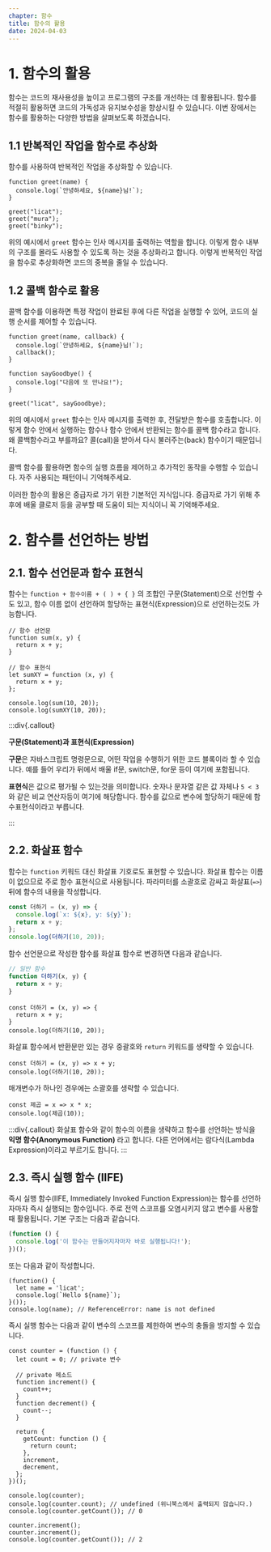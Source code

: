 ```yaml
---
chapter: 함수
title: 함수의 활용
date: 2024-04-03
---
```


# 1. 함수의 활용

함수는 코드의 재사용성을 높이고 프로그램의 구조를 개선하는 데 활용됩니다. 함수를 적절히 활용하면 코드의 가독성과 유지보수성을 향상시킬 수 있습니다. 이번 장에서는 함수를 활용하는 다양한 방법을 살펴보도록 하겠습니다.

## 1.1 반복적인 작업을 함수로 추상화

함수를 사용하여 반복적인 작업을 추상화할 수 있습니다.

```javascript-exec
function greet(name) {
  console.log(`안녕하세요, ${name}님!`);
}

greet("licat");
greet("mura");
greet("binky");
```

위의 예시에서 `greet` 함수는 인사 메시지를 출력하는 역할을 합니다. 이렇게 함수 내부의 구조를 몰라도 사용할 수 있도록 하는 것을 추상화라고 합니다. 이렇게 반복적인 작업을 함수로 추상화하면 코드의 중복을 줄일 수 있습니다.

## 1.2 콜백 함수로 활용

콜백 함수를 이용하면 특정 작업이 완료된 후에 다른 작업을 실행할 수 있어, 코드의 실행 순서를 제어할 수 있습니다.

```javascript-exec
function greet(name, callback) {
  console.log(`안녕하세요, ${name}님!`);
  callback();
}

function sayGoodbye() {
  console.log("다음에 또 만나요!");
}

greet("licat", sayGoodbye);
```

위의 예시에서 `greet` 함수는 인사 메시지를 출력한 후, 전달받은 함수를 호출합니다. 이렇게 함수 안에서 실행하는 함수나 함수 안에서 반환되는 함수를 콜백 함수라고 합니다. 왜 콜백함수라고 부를까요? 콜(call)을 받아서 다시 불러주는(back) 함수이기 때문입니다.

콜백 함수를 활용하면 함수의 실행 흐름을 제어하고 추가적인 동작을 수행할 수 있습니다. 자주 사용되는 패턴이니 기억해주세요.

이러한 함수의 활용은 중급자로 가기 위한 기본적인 지식입니다. 중급자로 가기 위해 추후에 배울 클로저 등을 공부할 때 도움이 되는 지식이니 꼭 기억해주세요.

# 2. 함수를 선언하는 방법

## 2.1. 함수 선언문과 함수 표현식

함수는 `function + 함수이름 + ( ) + { }` 의 조합인 구문(Statement)으로 선언할 수도 있고, 함수 이름 없이 선언하여 할당하는 표현식(Expression)으로 선언하는것도 가능합니다.

```javascript-exec
// 함수 선언문
function sum(x, y) {
  return x + y;
}

// 함수 표현식
let sumXY = function (x, y) {
  return x + y;
};

console.log(sum(10, 20));
console.log(sumXY(10, 20));
```

:::div{.callout}

**구문(Statement)과 표현식(Expression)**

**구문**은 자바스크립트 명령문으로, 어떤 작업을 수행하기 위한 코드 블록이라 할 수 있습니다. 예를 들어 우리가 뒤에서 배울 if문, switch문, for문 등이 여기에 포함됩니다.

**표현식**은 값으로 평가될 수 있는것을 의미합니다. 숫자나 문자열 같은 값 자체나 `5 < 3` 와 같은 비교 연산자등이 여기에 해당합니다. 함수를 값으로 변수에 할당하기 때문에 함수표현식이라고 부릅니다.

:::

## 2.2. 화살표 함수

함수는 `function` 키워드 대신 화살표 기호로도 표현할 수 있습니다. 화살표 함수는 이름이 없으므로 주로 함수 표현식으로 사용됩니다. 파라미터를 소괄호로 감싸고 화살표(`=>`) 뒤에 함수의 내용을 작성합니다.

```javascript
const 더하기 = (x, y) => {
  console.log(`x: ${x}, y: ${y}`);
  return x + y;
};
console.log(더하기(10, 20));
```

함수 선언문으로 작성한 함수를 화살표 함수로 변경하면 다음과 같습니다.

```javascript
// 일반 함수
function 더하기(x, y) {
  return x + y;
}
```

```javascript-exec
const 더하기 = (x, y) => {
  return x + y;
}
console.log(더하기(10, 20));
```

화살표 함수에서 반환문만 있는 경우 중괄호와 `return` 키워드를 생략할 수 있습니다.

```javascript-exec
const 더하기 = (x, y) => x + y;
console.log(더하기(10, 20));
```

매개변수가 하나인 경우에는 소괄호를 생략할 수 있습니다.

```javascript-exec
const 제곱 = x => x * x;
console.log(제곱(10));
```

:::div{.callout}
화살표 함수와 같이 함수의 이름을 생략하고 함수를 선언하는 방식을 **익명 함수(Anonymous Function)** 라고 합니다. 다른 언어에서는 람다식(Lambda Expression)이라고 부르기도 합니다.
:::

## 2.3. 즉시 실행 함수 (IIFE)

즉시 실행 함수(IIFE, Immediately Invoked Function Expression)는 함수를 선언하자마자 즉시 실행되는 함수입니다. 주로 전역 스코프를 오염시키지 않고 변수를 사용할 때 활용됩니다. 기본 구조는 다음과 같습니다.

```javascript
(function () {
  console.log('이 함수는 만들어지자마자 바로 실행됩니다!');
})();
```

또는 다음과 같이 작성합니다.

```javascript-exec
(function() {
  let name = 'licat';
  console.log(`Hello ${name}`);
}());
console.log(name); // ReferenceError: name is not defined
```

즉시 실행 함수는 다음과 같이 변수의 스코프를 제한하여 변수의 충돌을 방지할 수 있습니다.

```javascript-exec
const counter = (function () {
  let count = 0; // private 변수

  // private 메소드
  function increment() {
    count++;
  }
  function decrement() {
    count--;
  }

  return {
    getCount: function () {
      return count;
    },
    increment,
    decrement,
  };
})();

console.log(counter);
console.log(counter.count); // undefined (위니북스에서 출력되지 않습니다.)
console.log(counter.getCount()); // 0

counter.increment();
counter.increment();
console.log(counter.getCount()); // 2

```
